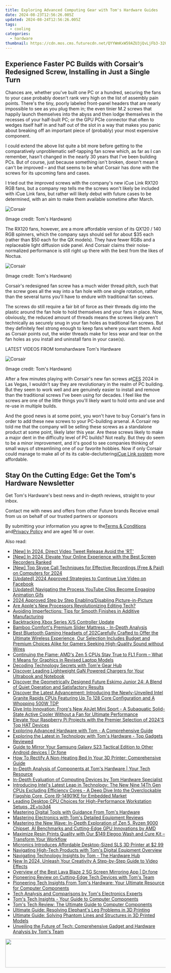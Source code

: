 ```yaml
---
title: Exploring Advanced Computing Gear with Tom's Hardware Guides
date: 2024-08-23T12:56:26.005Z
updated: 2024-08-24T12:56:26.005Z
tags:
  - cooling
categories:
  - hardware
thumbnail: https://cdn.mos.cms.futurecdn.net/QYYWmKxW59AZU3jQvLjFb3-320-80.png
---
```


## Experience Faster PC Builds with Corsair’s Redesigned Screw, Installing in Just a Single Turn

Chances are, whether you've built one PC or a hundred, securing the fans to your case probably doesn't rank very high on the list of assembly pain points. There's the tiny, poorly labeled front-panel headers that are nearly impossible to see as you plug them in; the even tinier M.2 screws that happily launch themselves into the abyss and then lodge themselves in the recesses of your half-built PC; or the GPU PCIe connector that often to wedges itself half in and half out of the slot in a way that makes you panic about breaking off an important piece of (probably) your most expensive component.  
  
 I could extend the above list quite a bit more before getting to the comparatively unproblematic self-tapping fan screw which, as far as I can remember, hasn't changed in the nearly 30 years that I've been building PCs. But of course, just because something isn't broken, doesn't mean it can't be improved – and that seems to be what Corsair has done with the screws for its upcoming fans and cases.  
  
 I tried out the improved screws with the company's new iCue Link RX120 RGB fans, but a company rep tells me the screws won't likely be included with iCue Link fans, but rather will likely debut with future cases to be determined, with an aim to make them available sometime after March.

![Corsair](https://cdn.mos.cms.futurecdn.net/HZBZ5MfyidHRJLugVCZtQC-320-80.jpg)

 (Image credit: Tom's Hardware)

 The RX120 fans, however, are a more affordable version of its QX120 / 140 RGB spinners, which the company says should sell for about $35 each (rather than $50 each for the QX models). They have fewer RGBs and a replaceable light diffusion side panel. And Corsair claims their noise-normalized performance is still right up there with the best from the likes of Noctua.

![Corsair](https://cdn.mos.cms.futurecdn.net/5LYXfgY5XcJqwBCBrBDvnC-320-80.jpg)

 (Image credit: Tom's Hardware)

 Corsair's redesigned fan screw has a much wider thread pitch, such that the screw goes all the way into a fan hole with one single rotation, rather than the several turns you'll have to endure with traditional fan screws.

 The screws do still require a fair bit of force as their threads dig into the plastic around the fan hole to hold themselves and your fans in place. Now, obviously, the reduced amount of threads means the screws likely aren't technically as securely snug in your fan holes as traditional fan screws. But they definitely feel strong enough to keep fans where you want them. And as Corsair points out, the wider threads make for less wear and tear on the fan holes as you install and uninstall fans in your case(s).

 LATEST VIDEOS FROM tomshardware Tom's Hardware

![Corsair](https://cdn.mos.cms.futurecdn.net/7VQTHBu25iyzUiGiUmcmcC-320-80.jpg)

 (Image credit: Tom's Hardware)

 After a few minutes playing with Corsair's new fan screws at[CES](https://www.tomshardware.com/tag/ces) 2024 in Las Vegas, I wouldn't say they are revolutionary in the realm of PC building. But they seem to work well and are genuinely easier to install and remove than the traditional screws I've been using for decades. I feel like the screws are one of the little things you'll likely want to hold onto and use and re-use in multiple builds.

 And the good news is at some point, you won't have to buy Corsair's fans in order to add these new screws to your PC-building arsenal. A Corsair rep told me that the company will be selling these screws as a standalone product at some point, likely later this year. Are these screws likely to make a major dent in the difficulty level of PC builds? Not really. But they do seem to be a minor improvement, and it's good to see companies thinking of small ways of streamlining one of our favorite hobbies. Now if only Corsair could manage to make all of its its cable-decluttering[iCue Link system](https://www.tomshardware.com/news/corsair-icue-link-tested) more affordable.

## Stay On the Cutting Edge: Get the Tom's Hardware Newsletter

 Get Tom's Hardware's best news and in-depth reviews, straight to your inbox.

 Contact me with news and offers from other Future brands  Receive email from us on behalf of our trusted partners or sponsors

 By submitting your information you agree to the[Terms & Conditions](https://futureplc.com/terms-conditions/) and[Privacy Policy](https://futureplc.com/privacy-policy/) and are aged 16 or over.


<ins class="adsbygoogle"
     style="display:block"
     data-ad-format="autorelaxed"
     data-ad-client="ca-pub-7571918770474297"
     data-ad-slot="1223367746"></ins>



<ins class="adsbygoogle"
     style="display:block"
     data-ad-client="ca-pub-7571918770474297"
     data-ad-slot="8358498916"
     data-ad-format="auto"
     data-full-width-responsive="true"></ins>

<span class="atpl-alsoreadstyle">Also read:</span>
<div><ul>
<li><a href="https://twitter-clips.techidaily.com/new-in-2024-direct-video-tweet-release-avoid-the-rt/"><u>[New] In 2024, Direct Video Tweet Release  Avoid the 'RT'</u></a></li>
<li><a href="https://screen-capture.techidaily.com/new-in-2024-elevate-your-online-experience-with-the-best-screen-recorders-ranked/"><u>[New] In 2024, Elevate Your Online Experience with the Best Screen Recorders Ranked</u></a></li>
<li><a href="https://screen-mirroring-recording.techidaily.com/new-top-skype-call-techniques-for-effective-recordings-free-and-paid-on-computers-for-2024/"><u>[New] Top Skype Call Techniques for Effective Recordings (Free & Paid) on Computers for 2024</u></a></li>
<li><a href="https://facebook-video-content.techidaily.com/updated-2024-approved-strategies-to-continue-live-video-on-facebook/"><u>[Updated] 2024 Approved  Strategies to Continue Live Video on Facebook</u></a></li>
<li><a href="https://facebook-video-share.techidaily.com/updated-navigating-the-process-youtube-clips-become-engaging-animation-gifs/"><u>[Updated] Navigating the Process  YouTube Clips Become Engaging Animation Gifs</u></a></li>
<li><a href="https://extra-skills.techidaily.com/2024-approved-step-by-step-enablingdisabling-picture-in-picture/"><u>2024 Approved  Step by Step  Enabling/Disabling Picture-in-Picture</u></a></li>
<li><a href="https://extra-hints.techidaily.com/are-apples-new-processors-revolutionizing-editing-tech/"><u>Are Apple's New Processors Revolutionizing Editing Tech?</u></a></li>
<li><a href="https://hardware-tips.techidaily.com/avoiding-imperfections-tips-for-smooth-finishes-in-additive-manufacturing/"><u>Avoiding Imperfections: Tips for Smooth Finishes in Additive Manufacturing</u></a></li>
<li><a href="https://games-able.techidaily.com/backtracking-xbox-series-xs-controller-update/"><u>Backtracking Xbox Series X/S Controller Update</u></a></li>
<li><a href="https://hardware-tips.techidaily.com/bamboo-comforts-premium-slider-mattress-in-depth-analysis/"><u>Bamboo Comfort's Premium Slider Mattress - In-Depth Analysis</u></a></li>
<li><a href="https://hardware-tips.techidaily.com/best-bluetooth-gaming-headsets-of-202carefully-crafted-to-offer-the-ultimate-wireless-experience-our-selection-includes-budget-and-premium-choices-alike-for4/"><u>Best Bluetooth Gaming Headsets of 202Carefully Crafted to Offer the Ultimate Wireless Experience, Our Selection Includes Budget and Premium Choices Alike for Gamers Seeking High-Quality Sound without Wires</u></a></li>
<li><a href="https://hardware-tips.techidaily.com/continuing-the-flame-amds-zen-5-cpus-stay-true-to-fl1-form-what-it-means-for-graphics-in-revised-laptop-models/"><u>Continuing the Flame: AMD's Zen 5 CPUs Stay True to FL1 Form – What It Means for Graphics in Revised Laptop Models</u></a></li>
<li><a href="https://hardware-tips.techidaily.com/decoding-technology-secrets-with-tome-gear-hub/"><u>Decoding Technology Secrets with Tom'e Gear Hub</u></a></li>
<li><a href="https://hardware-tips.techidaily.com/discover-leading-lightweight-gan-powered-chargers-for-your-ultrabook-and-notebook/"><u>Discover Leading Lightweight GaN Powered Chargers for Your Ultrabook and Notebook</u></a></li>
<li><a href="https://hardware-tips.techidaily.com/discover-the-geometrically-designed-future-eskimo-junior-24-a-blend-of-quiet-operation-and-satisfactory-results/"><u>Discover the Geometrically Designed Future Eskimo Junior 24: A Blend of Quiet Operation and Satisfactory Results</u></a></li>
<li><a href="https://hardware-tips.techidaily.com/discover-the-latest-advancement-introducing-the-newly-unveiled-intel-granite-rapids-cpus-featuring-up-to-128-core-configuration-and-a-whopping-500w-tdp/"><u>Discover the Latest Advancement: Introducing the Newly-Unveiled Intel Granite Rapids CPUs Featuring Up To 128 Core Configuration and A Whopping 500W TDP</u></a></li>
<li><a href="https://hardware-tips.techidaily.com/dive-into-innovation-frores-new-airjet-mini-sport-a-subaquatic-solid-state-active-cooler-without-a-fan-for-ultimate-performance/"><u>Dive Into Innovation: Frore's New AirJet Mini Sport - A Subaquatic Solid-State Active Cooler Without a Fan for Ultimate Performance</u></a></li>
<li><a href="https://hardware-tips.techidaily.com/elevate-your-raspberry-pi-projects-with-the-premier-selection-of-2024s-top-hat-devices/"><u>Elevate Your Raspberry Pi Projects with the Premier Selection of 2024'S Top HAT Devices</u></a></li>
<li><a href="https://hardware-tips.techidaily.com/exploring-advanced-hardware-with-tom-a-comprehensive-guide/"><u>Exploring Advanced Hardware with Tom - A Comprehensive Guide</u></a></li>
<li><a href="https://hardware-tips.techidaily.com/exploring-the-latest-in-technology-with-toms-hardware-top-gadgets-reviewed/"><u>Exploring the Latest in Technology with Tom's Hardware - Top Gadgets Reviewed</u></a></li>
<li><a href="https://screen-mirror.techidaily.com/guide-to-mirror-your-samsung-galaxy-s23-tactical-edition-to-other-android-devices-drfone-by-drfone-android/"><u>Guide to Mirror Your Samsung Galaxy S23 Tactical Edition to Other Android devices | Dr.fone</u></a></li>
<li><a href="https://hardware-tips.techidaily.com/how-to-rectify-a-non-heating-bed-in-your-3d-printer-comprehensive-guide/"><u>How To Rectify A Non-Heating Bed In Your 3D Printer: Comprehensive Guide</u></a></li>
<li><a href="https://hardware-tips.techidaily.com/in-depth-analysis-of-components-at-toms-hardware-your-tech-resource/"><u>In-Depth Analysis of Components at Tom's Hardware | Your Tech Resource</u></a></li>
<li><a href="https://hardware-tips.techidaily.com/in-depth-evaluation-of-computing-devices-by-tom-hardware-specialist/"><u>In-Depth Evaluation of Computing Devices by Tom Hardware Specialist</u></a></li>
<li><a href="https://hardware-tips.techidaily.com/introducing-intels-latest-leap-in-technology-the-new-nine-14th-gen-cpus-excluding-efficiency-cores-a-deep-dive-into-the-overclockable-flagship-core-core-i9-46/"><u>Introducing Intel's Latest Leap in Technology: The New Nine 14Th Gen CPUs Excluding Efficiency Cores - A Deep Dive Into the Overclockable Flagship Core, Core I9-14901KE for Embedded Market</u></a></li>
<li><a href="https://hardware-tips.techidaily.com/leading-desktop-cpu-choices-for-high-performance-workstation-setups-2eplusto3d4/"><u>Leading Desktop CPU Choices for High-Performance Workstation Setups, 2E+to3d4</u></a></li>
<li><a href="https://hardware-tips.techidaily.com/mastering-digital-tools-with-guidance-from-toms-hardware/"><u>Mastering Digital Tools with Guidance From Tom's Hardware</u></a></li>
<li><a href="https://hardware-tips.techidaily.com/mastering-electronics-with-toms-detailed-equipment-reviews/"><u>Mastering Electronics with Tom's Detailed Equipment Reviews</u></a></li>
<li><a href="https://hardware-tips.techidaily.com/mastering-the-new-wave-in-depth-exploration-of-zen-5-ryzen-9000-chipset-ai-benchmarks-and-cutting-edge-gpu-innovations-by-amd/"><u>Mastering the New Wave: In-Depth Exploration of Zen 5, Ryzen 9000 Chipset, AI Benchmarks and Cutting-Edge GPU Innovations by AMD</u></a></li>
<li><a href="https://hardware-tips.techidaily.com/maximize-resin-prints-quality-with-our-149-elegoo-wash-and-cure-kit-transform-your-workflow/"><u>Maximize Resin Prints Quality with Our $149 Elegoo Wash and Cure Kit – Transform Your Workflow</u></a></li>
<li><a href="https://hardware-tips.techidaily.com/micronics-introduces-affordable-desktop-sized-sls-3d-printer-at-299/"><u>Micronics Introduces Affordable Desktop-Sized SLS 3D Printer at $2,99</u></a></li>
<li><a href="https://hardware-tips.techidaily.com/navigating-high-tech-products-with-toms-digital-equipment-overview/"><u>Navigating High-Tech Products with Tom's Digital Equipment Overview</u></a></li>
<li><a href="https://hardware-tips.techidaily.com/navigating-technology-insights-by-tom-the-hardware-hub/"><u>Navigating Technology Insights by Tom - The Hardware Hub</u></a></li>
<li><a href="https://video-content-creator.techidaily.com/new-in-2024-unleash-your-creativity-a-step-by-step-guide-to-video-effects/"><u>New In 2024, Unleash Your Creativity A Step-by-Step Guide to Video Effects</u></a></li>
<li><a href="https://screen-mirror.techidaily.com/overview-of-the-best-lava-blaze-2-5g-screen-mirroring-app-drfone-by-drfone-android/"><u>Overview of the Best Lava Blaze 2 5G Screen Mirroring App | Dr.fone</u></a></li>
<li><a href="https://hardware-tips.techidaily.com/pioneering-review-on-cutting-edge-tech-devices-with-toms-team/"><u>Pioneering Review on Cutting-Edge Tech Devices with Tom's Team</u></a></li>
<li><a href="https://hardware-tips.techidaily.com/pioneering-tech-insights-from-toms-hardware-your-ultimate-resource-for-computer-components/"><u>Pioneering Tech Insights From Tom's Hardware: Your Ultimate Resource for Computer Components</u></a></li>
<li><a href="https://hardware-tips.techidaily.com/tech-analysis-and-comparisons-by-toms-electronics-experts/"><u>Tech Analysis and Comparisons by Tom's Electronics Experts</u></a></li>
<li><a href="https://hardware-tips.techidaily.com/toms-tech-insights-your-guide-to-computer-components/"><u>Tom's Tech Insights - Your Guide to Computer Components</u></a></li>
<li><a href="https://hardware-tips.techidaily.com/toms-tech-review-the-ultimate-guide-to-computer-components/"><u>Tom's Tech Review: The Ultimate Guide to Computer Components</u></a></li>
<li><a href="https://hardware-tips.techidaily.com/ultimate-guide-resolving-elephants-leg-problems-in-3d-printing/"><u>Ultimate Guide: Resolving Elephant's Leg Problems in 3D Printing</u></a></li>
<li><a href="https://hardware-tips.techidaily.com/ultimate-guide-solving-phantom-lines-and-structures-in-3d-printed-models/"><u>Ultimate Guide: Solving Phantom Lines and Structures in 3D Printed Models</u></a></li>
<li><a href="https://hardware-tips.techidaily.com/unveiling-the-future-of-tech-comprehensive-gadget-and-hardware-analysis-by-toms-team/"><u>Unveiling the Future of Tech: Comprehensive Gadget and Hardware Analysis by Tom's Team</u></a></li>
</ul></div>

<!-- affiliate ads begin -->
<a href="https://mindmanager.sjv.io/c/5597632/1787667/20231" target="_top" id="1787667"><img src="//a.impactradius-go.com/display-ad/20231-1787667" border="0" alt="" width="728" height="90"/></a><img height="0" width="0" src="https://imp.pxf.io/i/5597632/1787667/20231" style="position:absolute;visibility:hidden;" border="0" />
<!-- affiliate ads end -->